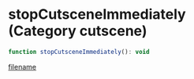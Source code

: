 # stopCutsceneImmediately (Category cutscene)

```js
function stopCutsceneImmediately(): void
```

[filename](stopCutsceneImmediately_m.md ':include')